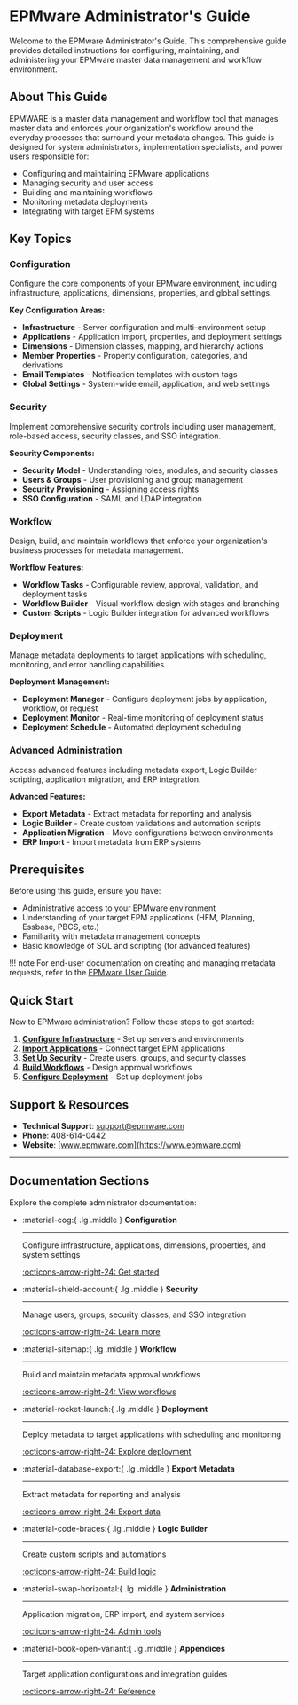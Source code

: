 # EPMware Administrator's Guide

Welcome to the EPMware Administrator's Guide. This comprehensive guide provides detailed instructions for configuring, maintaining, and administering your EPMware master data management and workflow environment.

## About This Guide

EPMWARE is a master data management and workflow tool that manages master data and enforces your organization's workflow around the everyday processes that surround your metadata changes. This guide is designed for system administrators, implementation specialists, and power users responsible for:

- Configuring and maintaining EPMware applications
- Managing security and user access
- Building and maintaining workflows
- Monitoring metadata deployments
- Integrating with target EPM systems


## Key Topics

### Configuration
Configure the core components of your EPMware environment, including infrastructure, applications, dimensions, properties, and global settings.

**Key Configuration Areas:**

- **Infrastructure** - Server configuration and multi-environment setup
- **Applications** - Application import, properties, and deployment settings
- **Dimensions** - Dimension classes, mapping, and hierarchy actions
- **Member Properties** - Property configuration, categories, and derivations
- **Email Templates** - Notification templates with custom tags
- **Global Settings** - System-wide email, application, and web settings

### Security
Implement comprehensive security controls including user management, role-based access, security classes, and SSO integration.

**Security Components:**

- **Security Model** - Understanding roles, modules, and security classes
- **Users & Groups** - User provisioning and group management
- **Security Provisioning** - Assigning access rights
- **SSO Configuration** - SAML and LDAP integration

### Workflow
Design, build, and maintain workflows that enforce your organization's business processes for metadata management.

**Workflow Features:**

- **Workflow Tasks** - Configurable review, approval, validation, and deployment tasks
- **Workflow Builder** - Visual workflow design with stages and branching
- **Custom Scripts** - Logic Builder integration for advanced workflows

### Deployment
Manage metadata deployments to target applications with scheduling, monitoring, and error handling capabilities.

**Deployment Management:**

- **Deployment Manager** - Configure deployment jobs by application, workflow, or request
- **Deployment Monitor** - Real-time monitoring of deployment status
- **Deployment Schedule** - Automated deployment scheduling

### Advanced Administration
Access advanced features including metadata export, Logic Builder scripting, application migration, and ERP integration.

**Advanced Features:**

- **Export Metadata** - Extract metadata for reporting and analysis
- **Logic Builder** - Create custom validations and automation scripts
- **Application Migration** - Move configurations between environments
- **ERP Import** - Import metadata from ERP systems

## Prerequisites

Before using this guide, ensure you have:

- Administrative access to your EPMware environment
- Understanding of your target EPM applications (HFM, Planning, Essbase, PBCS, etc.)
- Familiarity with metadata management concepts
- Basic knowledge of SQL and scripting (for advanced features)

!!! note
    For end-user documentation on creating and managing metadata requests, refer to the [EPMware User Guide](../user-guide/).

## Quick Start

New to EPMware administration? Follow these steps to get started:

1. **[Configure Infrastructure](configuration/infrastructure.md)** - Set up servers and environments
2. **[Import Applications](configuration/applications.md#application-create-and-import)** - Connect target EPM applications
3. **[Set Up Security](security/)** - Create users, groups, and security classes
4. **[Build Workflows](workflow/)** - Design approval workflows
5. **[Configure Deployment](deployment/)** - Set up deployment jobs

## Support & Resources

- **Technical Support**: support@epmware.com
- **Phone**: 408-614-0442
- **Website**: [www.epmware.com](https://www.epmware.com)

---

## Documentation Sections

Explore the complete administrator documentation:

<div class="grid cards" markdown>

-   :material-cog:{ .lg .middle } **Configuration**

    ---

    Configure infrastructure, applications, dimensions, properties, and system settings

    [:octicons-arrow-right-24: Get started](configuration/)

-   :material-shield-account:{ .lg .middle } **Security**

    ---

    Manage users, groups, security classes, and SSO integration

    [:octicons-arrow-right-24: Learn more](security/)

-   :material-sitemap:{ .lg .middle } **Workflow**

    ---

    Build and maintain metadata approval workflows

    [:octicons-arrow-right-24: View workflows](workflow/)

-   :material-rocket-launch:{ .lg .middle } **Deployment**

    ---

    Deploy metadata to target applications with scheduling and monitoring

    [:octicons-arrow-right-24: Explore deployment](deployment/)

-   :material-database-export:{ .lg .middle } **Export Metadata**

    ---

    Extract metadata for reporting and analysis

    [:octicons-arrow-right-24: Export data](export/)

-   :material-code-braces:{ .lg .middle } **Logic Builder**

    ---

    Create custom scripts and automations

    [:octicons-arrow-right-24: Build logic](logic-builder/)

-   :material-swap-horizontal:{ .lg .middle } **Administration**

    ---

    Application migration, ERP import, and system services

    [:octicons-arrow-right-24: Admin tools](administration/)

-   :material-book-open-variant:{ .lg .middle } **Appendices**

    ---

    Target application configurations and integration guides

    [:octicons-arrow-right-24: Reference](appendices/)

</div>
